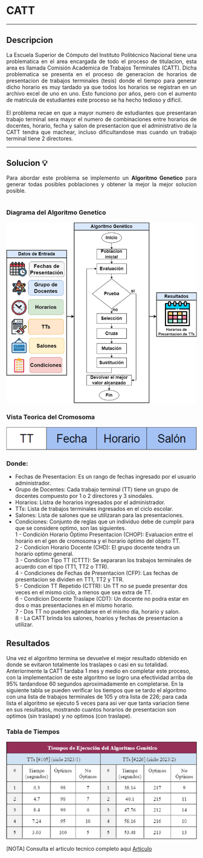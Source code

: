 # CATT
---
## Descripcion

<p style="text-align: justify;">
La Escuela Superior de Cómputo del Instituto Politécnico Nacional tiene una problematica en el area encargada de todo el proceso de titulacion, esta area es llamada Comisión Academica de Trabajos Terminales (CATT). Dicha problematica se presenta en el proceso de generacion de horarios de presentacion de trabajos terminales (tesis) donde el tiempo para generar dicho horario es muy tardado ya que todos los horarios se registran en un archivo excel de uno en uno. Esto funciono por años, pero con el aumento de matricula de estudiantes este proceso se ha hecho tedioso y dificil.
<br/><br/>
El problema recae en que a mayor numero de estudiantes que presentaran trabajo terminal sera mayor el numero de combinaciones entre horarios de docentes, horario, fecha y salon de presentacion que el administrativo de la CATT tendra que machear, incluso dificultandose mas cuando un trabajo terminal tiene 2 directores.
  
</p>

---
## Solucion 💡

<p style="text-align: justify;">
  Para abordar este problema se implemento un <strong>Algoritmo Genetico</strong> para generar todas posibles poblaciones y obtener la mejor la mejor solucion posible. <br/><br/>
</p>

### Diagrama del Algoritmo Genetico

<p style="text-align: center;"> <img heigth="400" src="img/algoritmo_diagrama.png" alt="Algoritmo Genetico"> </p>

### Vista Teorica del Cromosoma

<p style="text-align: center;"> <img heigth="80" src="img/cromosoma.png" alt="Cromosoma"> </p>

### Donde:
  
- Fechas de Presentacion: Es un rango de fechas ingresado por el usuario administrador.
- Grupo de Docentes: Cada trabajo terminal (TT) tiene un grupo de docentes compuesto por 1 o 2 directores y 3 sinodales.
- Horarios: Listra de horarios ingresados por el administrador.
- TTs: Lista de trabajos terminales ingresados en el ciclo escolar.
- Salones: Lista de salones que se utilizaran para las presentaciones.
- Condiciones: Conjunto de reglas que un individuo debe de cumplir para que se considere optimo, son las siguientes. </br>
 1 - Condición Horario Óptimo Presentacion (CHOP): Evaluacion entre el horario en el gen de cromosoma y el horario óptimo del objeto TT. </br>
 2 - Condicion Horario Docente (CHD): El grupo docente tendra un horario optimo general. </br>
 3 - Condicion Tipo TT (CTTT): Se separaran los trabajos terminales de acuerdo con el tipo (TT1, TT2 o TTR). </br>
 4 - Condiciones de Fechas de Presentacion (CFP): Las fechas de presentacion se dividen en TT1, TT2 y TTR. </br>
 5 - Condicion TT Repetido (CTTR): Un TT no se puede presentar dos veces en el mismo ciclo,  a menos que sea extra de TT. </br>
 6 - Condicion Docente Traslape (CDT): Un docente no podra estar en dos o mas presentaciones en el mismo horario. </br>
 7 - Dos TT no pueden agendarse en el mismo dia, horario y salon. </br>
 8 - La CATT brinda los salones, hoarios y fechas de presentacion a utilizar. </br>

## Resultados

<p>
  Una vez el algoritmo termina se devuelve el mejor resultado obtenido en donde se evitaron totalmente los traslapes o casi en su totalidad. Anteriormente la CATT tardaba 1 mes y medio en completar este proceso, con la     implementacion de este algoritmo se logro una efectividad arriba de 95% tardandose 60 segundos aproximadamente en completarse. En la siguiente tabla se pueden verificar los tiempos que se tardo el algoritmo con una lista de trabajos terminales de 105 y otra lista de 226; para cada lista el algoritmo se ejecuto 5 veces para asi ver que tanta variacion tiene en sus resultados, mostrando cuantos horarios de presentacion son optimos (sin traslape) y no optimos (con traslape).
</p>

### Tabla de Tiempos

<p style="text-align: center;"> <img heigth="80" src="img/tiempos.png" alt=Tiempos"> </p>

<p>
  <span> [NOTA] Consulta el articulo tecnico completo aqui <a href="https://drive.google.com/file/d/1vog1J9IT1pdFCHmlEFufoNcS4YD638O-/view?usp=sharing" target="_blank" rel="noreferrer">
    Articulo</a>
  </span>
</p>
